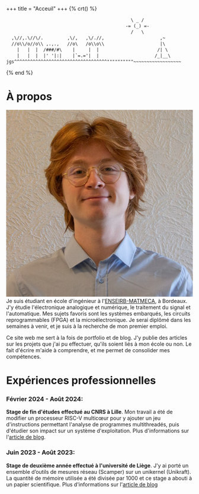 +++
 title = "Acceuil"
+++
{% crt() %}
```
                                               \ _ /
                                             -= (_) =-
                                               /   \
  ,\//,.\//\/.         ,\/,   ,\/.//,                     ,~
  //o\\/o//o\\ ,.,.,   //o\   /o\\o\\                     |\
    |   |  |  /###/#\    |     |  |                      /| \
    |   |  |  |' '|:|    |`=.='|  |                     /_|__\
jgs^^^^^^^^^^^^^^^^^^^^^^^^^^^^^^^^^^^""""""""""~~~~~~~~~~~~~~~~~~
```
{% end %}

À propos
===

![me](profile.png#end#no-hover)
Je suis étudiant en école d'ingénieur à l'[ENSEIRB-MATMECA](https://www.bordeaux-inp.fr), à Bordeaux. J'y étudie l'électronique analogique et numérique, le traitement du signal et l'automatique. Mes sujets favoris sont les systèmes embarqués, les circuits reprogrammables (FPGA) et la microélectronique. Je serai diplômé dans les semaines à venir, et je suis à la recherche de mon premier emploi.

Ce site web me sert à la fois de portfolio et de blog. J'y publie des articles sur les projets que j'ai pu effectuer, qu'ils soient liés à mon école ou non. Le fait d'écrire m'aide à comprendre, et me permet de consolider mes compétences. 

Expériences professionnelles
==

### Février 2024 - Août 2024:
**Stage de fin d'études effectué au CNRS à Lille**. Mon travail a été de modifier un processeur RISC-V multicœur pour y ajouter un jeu d'instructions permettant l'analyse de programmes multithreadés, puis d'étudier son impact sur un système d'exploitation. Plus d'informations sur l'[article de blog](blog/stage3a/).

### Juin 2023 - Août 2023:

**Stage de deuxième année effectué à l'université de Liège**. J'y ai porté un ensemble d’outils de mesures réseau (Scamper) sur un unikernel (Unikraft). La quantité
de mémoire utilisée a été divisée par 1000 et ce stage a abouti à un papier scientifique. Plus d'informations sur l'[article de blog](blog/stage2a/)
